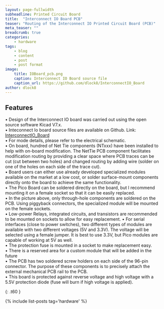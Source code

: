 ```yaml
---
layout: page-fullwidth
subheadline: Printed Circuit Board
title:  "Interconnect IO Board PCB"
teaser: "Routing of the Interconnect IO Printed Circuit Board (PCB)"
meta_teaser: ""
breadcrumb: true
categories:
    - hardware
tags:
    - blog
    - content
    - post
    - post format
image:
    title: IOBoard_pcb.png
    caption: Interconnect IO Board source file
    caption_url: https://github.com/dlock8/InterconnectIO_Board
author: dlock8
---
```


## Features

•	 Design of the Interconnect IO board was carried out using the open source software Kicad V7.x. <br>
•	 Inteconnect Io board source files are available on Github. Link: <a href= "https://github.com/dlock8/InterconnectIO_Board">InterconnectIO_Board</a><br>
•	 For mode details, please refer to the electrical schematic.<br>
•	 On board, hundred of Net Tie components (NTxxx) have been installed to help with on-board modification. The NetTie PCB component facilitates modification routing by providing a clear space where PCB traces can be cut (cut between two holes) and changed routing by adding wire (solder on one of the holes on each side of the trace cut).<br>
•	 Board users can either use already developed specialized modules available on the market at a low cost, or solder surface-mount components directly onto the board to achieve the same functionality.<br>
•	 The Pico Board can be soldered directly on the board, but I recommend mounting it on a female socket so that it can be easily replaced.<br>
•	 In the picture above, only through-hole components are soldered on the PCB. Using piggyback connectors, the specialized module will be mounted on the female sockets.<br>
•	Low-power Relays, integrated circuits, and transistors are recommended to be mounted on sockets to allow for easy replacement.
•	For serial interfaces (close to power switches), two different types of modules are available with two different voltages (5V and 3.3V). The voltage will be selected using a female jumper. It is best to use 3.3V, but Pico modules are capable of working at 5V as well.<br>
•	The protection fuse is mounted in a socket to make replacement easy.<br>
•	There is a reserved area for a custom module that will be added in the future<br>
•	The PCB has two soldered screw holders on each side of the 96-pin connector. The purpose of these components is to precisely attach the external mechanical PCB rail to the PCB.<br>
•	This board is protected against reverse voltage and high voltage with a 5.5V protection diode (fuse will burn if high voltage is applied).<br>


{: .t60 }

{% include list-posts tag='hardware' %}



